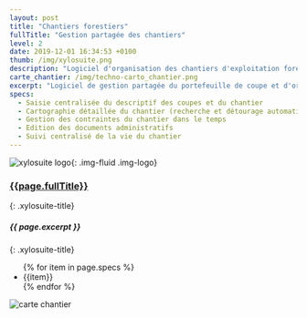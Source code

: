 ```yaml
---
layout: post
title: "Chantiers forestiers"
fullTitle: "Gestion partagée des chantiers"
level: 2
date: 2019-12-01 16:34:53 +0100
thumb: /img/xylosuite.png
description: "Logiciel d'organisation des chantiers d'exploitation forestière"
carte_chantier: /img/techno-carto_chantier.png
excerpt: "Logiciel de gestion partagée du portefeuille de coupe et d'organisation des chantiers"
specs:
  - Saisie centralisée du descriptif des coupes et du chantier
  - Cartographie détaillée du chantier (recherche et détourage automatique des parcelles cadastrales)
  - Gestion des contraintes du chantier dans le temps
  - Edition des documents administratifs
  - Suivi centralisé de la vie du chantier
---
```


![xylosuite logo]({{page.thumb}}){: .img-fluid .img-logo}

### <a href='./intro#applis' class="text-dark"><i class="fas fa-chevron-left mr-2"></i>{{page.fullTitle}}</a>
{: .xylosuite-title}
##### <strong>{{ page.excerpt }} </strong>
{: .xylosuite-title}

<div class="container p-0 mt-4">
  <div class="row">
    <div class="col col-7">  
      <ul class="list-group">
      {% for item in page.specs %}
        <li class="list-group-item">{{item}}</li>
      {% endfor %}
      </ul> 
    </div>
    <div class="col col-5 mb-2">
      <img src="{{page.carte_chantier}}" alt="carte chantier" class="img-fluid">
    </div>
  </div>  
</div>

